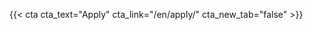 ﻿---
# An instance of the Blank widget.
# Documentation: https://sourcethemes.com/academic/docs/page-builder/
widget: blank

# Activate this widget? true/false
active: true

# This file represents a page section.
headless: true

# Order that this section appears on the page.
weight: 50

# title: 

design:
  columns: "1"
  align: "center"

  #spacing:
  #  padding: ["20px", "0", "20px", "0"]

---

{{< cta cta_text="Apply" cta_link="/en/apply/" cta_new_tab="false" >}}